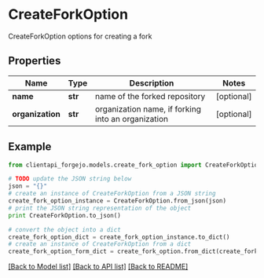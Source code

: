 # CreateForkOption

CreateForkOption options for creating a fork

## Properties
Name | Type | Description | Notes
------------ | ------------- | ------------- | -------------
**name** | **str** | name of the forked repository | [optional] 
**organization** | **str** | organization name, if forking into an organization | [optional] 

## Example

```python
from clientapi_forgejo.models.create_fork_option import CreateForkOption

# TODO update the JSON string below
json = "{}"
# create an instance of CreateForkOption from a JSON string
create_fork_option_instance = CreateForkOption.from_json(json)
# print the JSON string representation of the object
print CreateForkOption.to_json()

# convert the object into a dict
create_fork_option_dict = create_fork_option_instance.to_dict()
# create an instance of CreateForkOption from a dict
create_fork_option_form_dict = create_fork_option.from_dict(create_fork_option_dict)
```
[[Back to Model list]](../README.md#documentation-for-models) [[Back to API list]](../README.md#documentation-for-api-endpoints) [[Back to README]](../README.md)


